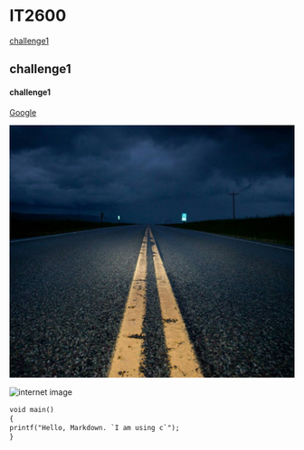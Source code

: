 # IT2600
[challenge1](https://github.com/poi123456789/IT2600/blob/master/challenge1.txt)
## challenge1

#### challenge1

[Google](https://www.google.com/)

![image](https://github.com/poi123456789/IT2600/blob/master/image.jpg)

![internet image](https://cdn0.tnwcdn.com/wp-content/blogs.dir/1/files/2018/02/google-pacman-796x419.jpg)

    void main()
    {
    printf("Hello, Markdown. `I am using c`");
    }
